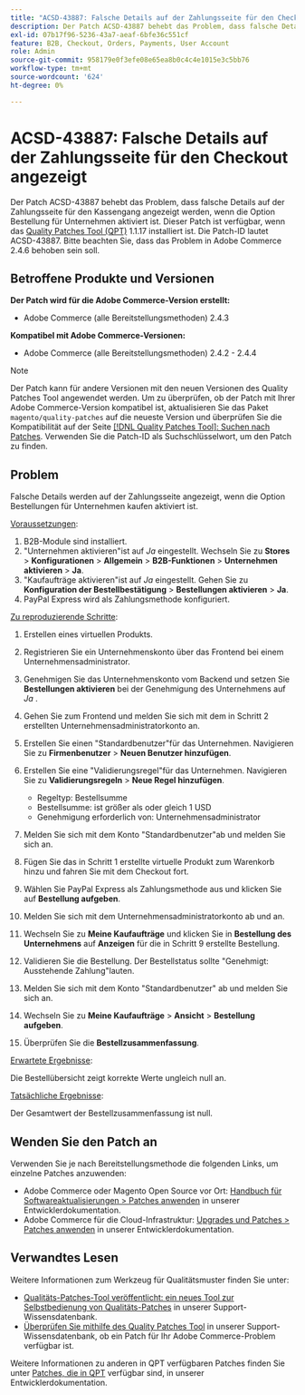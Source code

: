 ```yaml
---
title: "ACSD-43887: Falsche Details auf der Zahlungsseite für den Checkout angezeigt"
description: Der Patch ACSD-43887 behebt das Problem, dass falsche Details auf der Zahlungsseite für den Kassengang angezeigt werden, wenn die Option Bestellung für Unternehmen aktiviert ist. Dieser Patch ist verfügbar, wenn das [Quality Patches Tool (QPT)](/help/announcements/adobe-commerce-announcements/magento-quality-patches-released-new-tool-to-self-serve-quality-patches.md) 1.1.17 installiert ist. Die Patch-ID lautet ACSD-43887. Bitte beachten Sie, dass das Problem in Adobe Commerce 2.4.6 behoben sein soll.
exl-id: 07b17f96-5236-43a7-aeaf-6bfe36c551cf
feature: B2B, Checkout, Orders, Payments, User Account
role: Admin
source-git-commit: 958179e0f3efe08e65ea8b0c4c4e1015e3c5bb76
workflow-type: tm+mt
source-wordcount: '624'
ht-degree: 0%

---
```


# ACSD-43887: Falsche Details auf der Zahlungsseite für den Checkout angezeigt

Der Patch ACSD-43887 behebt das Problem, dass falsche Details auf der Zahlungsseite für den Kassengang angezeigt werden, wenn die Option Bestellung für Unternehmen aktiviert ist. Dieser Patch ist verfügbar, wenn das [Quality Patches Tool (QPT)](/help/announcements/adobe-commerce-announcements/magento-quality-patches-released-new-tool-to-self-serve-quality-patches.md) 1.1.17 installiert ist. Die Patch-ID lautet ACSD-43887. Bitte beachten Sie, dass das Problem in Adobe Commerce 2.4.6 behoben sein soll.

## Betroffene Produkte und Versionen

**Der Patch wird für die Adobe Commerce-Version erstellt:**

* Adobe Commerce (alle Bereitstellungsmethoden) 2.4.3

**Kompatibel mit Adobe Commerce-Versionen:**

* Adobe Commerce (alle Bereitstellungsmethoden) 2.4.2 - 2.4.4

>[!NOTE]
>
>Der Patch kann für andere Versionen mit den neuen Versionen des Quality Patches Tool angewendet werden. Um zu überprüfen, ob der Patch mit Ihrer Adobe Commerce-Version kompatibel ist, aktualisieren Sie das Paket `magento/quality-patches` auf die neueste Version und überprüfen Sie die Kompatibilität auf der Seite [[!DNL Quality Patches Tool]: Suchen nach Patches](https://devdocs.magento.com/quality-patches/tool.html#patch-grid). Verwenden Sie die Patch-ID als Suchschlüsselwort, um den Patch zu finden.

## Problem

Falsche Details werden auf der Zahlungsseite angezeigt, wenn die Option Bestellungen für Unternehmen kaufen aktiviert ist.

<u>Voraussetzungen</u>:

1. B2B-Module sind installiert.
1. &quot;Unternehmen aktivieren&quot;ist auf _Ja_ eingestellt. Wechseln Sie zu **Stores** > **Konfigurationen** > **Allgemein** > **B2B-Funktionen** > **Unternehmen aktivieren** > **Ja**.
1. &quot;Kaufaufträge aktivieren&quot;ist auf _Ja_ eingestellt. Gehen Sie zu **Konfiguration der Bestellbestätigung** > **Bestellungen aktivieren** > **Ja**.
1. PayPal Express wird als Zahlungsmethode konfiguriert.

<u>Zu reproduzierende Schritte</u>:

1. Erstellen eines virtuellen Produkts.
1. Registrieren Sie ein Unternehmenskonto über das Frontend bei einem Unternehmensadministrator.
1. Genehmigen Sie das Unternehmenskonto vom Backend und setzen Sie **Bestellungen aktivieren** bei der Genehmigung des Unternehmens auf _Ja_ .
1. Gehen Sie zum Frontend und melden Sie sich mit dem in Schritt 2 erstellten Unternehmensadministratorkonto an.
1. Erstellen Sie einen &quot;Standardbenutzer&quot;für das Unternehmen. Navigieren Sie zu **Firmenbenutzer** > **Neuen Benutzer hinzufügen**.
1. Erstellen Sie eine &quot;Validierungsregel&quot;für das Unternehmen. Navigieren Sie zu **Validierungsregeln** > **Neue Regel hinzufügen**.

   * Regeltyp: Bestellsumme
   * Bestellsumme: ist größer als oder gleich 1 USD
   * Genehmigung erforderlich von: Unternehmensadministrator

1. Melden Sie sich mit dem Konto &quot;Standardbenutzer&quot;ab und melden Sie sich an.
1. Fügen Sie das in Schritt 1 erstellte virtuelle Produkt zum Warenkorb hinzu und fahren Sie mit dem Checkout fort.
1. Wählen Sie PayPal Express als Zahlungsmethode aus und klicken Sie auf **Bestellung aufgeben**.
1. Melden Sie sich mit dem Unternehmensadministratorkonto ab und an.
1. Wechseln Sie zu **Meine Kaufaufträge** und klicken Sie in **Bestellung des Unternehmens** auf **Anzeigen** für die in Schritt 9 erstellte Bestellung.
1. Validieren Sie die Bestellung. Der Bestellstatus sollte &quot;Genehmigt: Ausstehende Zahlung&quot;lauten.
1. Melden Sie sich mit dem Konto &quot;Standardbenutzer&quot; ab und melden Sie sich an.
1. Wechseln Sie zu **Meine Kaufaufträge** > **Ansicht** > **Bestellung aufgeben**.
1. Überprüfen Sie die **Bestellzusammenfassung**.

<u>Erwartete Ergebnisse</u>:

Die Bestellübersicht zeigt korrekte Werte ungleich null an.

<u>Tatsächliche Ergebnisse</u>:

Der Gesamtwert der Bestellzusammenfassung ist null.

## Wenden Sie den Patch an

Verwenden Sie je nach Bereitstellungsmethode die folgenden Links, um einzelne Patches anzuwenden:

* Adobe Commerce oder Magento Open Source vor Ort: [Handbuch für Softwareaktualisierungen > Patches anwenden](https://devdocs.magento.com/guides/v2.4/comp-mgr/patching/mqp.html) in unserer Entwicklerdokumentation.
* Adobe Commerce für die Cloud-Infrastruktur: [Upgrades und Patches > Patches anwenden](https://devdocs.magento.com/cloud/project/project-patch.html) in unserer Entwicklerdokumentation.

## Verwandtes Lesen

Weitere Informationen zum Werkzeug für Qualitätsmuster finden Sie unter:

* [Qualitäts-Patches-Tool veröffentlicht: ein neues Tool zur Selbstbedienung von Qualitäts-Patches](/help/announcements/adobe-commerce-announcements/magento-quality-patches-released-new-tool-to-self-serve-quality-patches.md) in unserer Support-Wissensdatenbank.
* [Überprüfen Sie mithilfe des Quality Patches Tool](/help/support-tools/patches-available-in-qpt-tool/check-patch-for-magento-issue-with-magento-quality-patches.md) in unserer Support-Wissensdatenbank, ob ein Patch für Ihr Adobe Commerce-Problem verfügbar ist.

Weitere Informationen zu anderen in QPT verfügbaren Patches finden Sie unter [Patches, die in QPT](https://devdocs.magento.com/quality-patches/tool.html#patch-grid) verfügbar sind, in unserer Entwicklerdokumentation.
